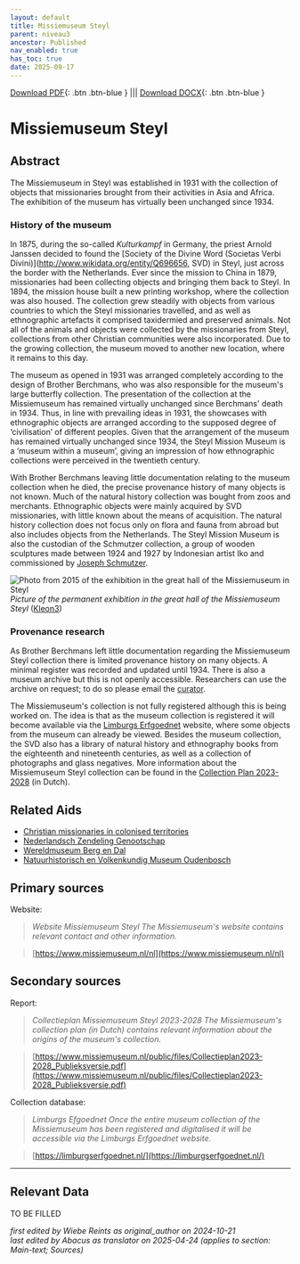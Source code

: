 ```yaml
---
layout: default
title: Missiemuseum Steyl
parent: niveau3
ancestor: Published
nav_enabled: true
has_toc: true
date: 2025-09-17
--- 
```



[Download PDF](https://raw.githubusercontent.com/colonial-heritage/research-guides-dev/refs/heads/main/EXPORTS/published/PDF/niveau3/English/MissiemuseumSteyl.pdf){: .btn .btn-blue } |||    [Download DOCX](https://raw.githubusercontent.com/colonial-heritage/research-guides-dev/refs/heads/main/EXPORTS/published/DOCX/niveau3/English/MissiemuseumSteyl.docx){: .btn .btn-blue }


# Missiemuseum Steyl


## Abstract

The Missiemuseum in Steyl was established in 1931 with the collection of objects that missionaries brought from their activities in Asia and Africa. The exhibition of the museum has virtually been unchanged since 1934.

### History of the museum

In 1875, during the so-called *Kulturkampf* in Germany, the priest Arnold Janssen decided to found the [Society of the Divine Word (Societas Verbi Divini)](http://www.wikidata.org/entity/Q696656, SVD) in Steyl, just across the border with the Netherlands. Ever since the mission to China in 1879, missionaries had been collecting objects and bringing them back to Steyl. In 1894, the mission house built a new printing workshop, where the collection was also housed. The collection grew steadily with objects from various countries to which the Steyl missionaries travelled, and as well as ethnographic artefacts it comprised taxidermied and preserved animals. Not all of the animals and objects were collected by the missionaries from Steyl, collections from other Christian communities were also incorporated. Due to the growing collection, the museum moved to another new location, where it remains to this day.

The museum as opened in 1931 was arranged completely according to the design of Brother Berchmans, who was also responsible for the museum's large butterfly collection. The presentation of the collection at the Missiemuseum has remained virtually unchanged since Berchmans' death in 1934. Thus, in line with prevailing ideas in 1931, the showcases with ethnographic objects are arranged according to the supposed degree of ‘civilisation’ of different peoples. Given that the arrangement of the museum has remained virtually unchanged since 1934, the Steyl Mission Museum is a ‘museum within a museum’, giving an impression of how ethnographic collections were perceived in the twentieth century.

With Brother Berchmans leaving little documentation relating to the museum collection when he died, the precise provenance history of many objects is not known. Much of the natural history collection was bought from zoos and merchants. Ethnographic objects were mainly acquired by SVD missionaries, with little known about the means of acquisition. The natural history collection does not focus only on flora and fauna from abroad but also includes objects from the Netherlands. The Steyl Mission Museum is also the custodian of the Schmutzer collection, a group of wooden sculptures made between 1924 and 1927 by Indonesian artist Iko and commissioned by [Joseph Schmutzer](http://www.wikidata.org/entity/Q1876872).

![Photo from 2015 of the exhibition in the great hall of the Missiemuseum in Steyl](https://upload.wikimedia.org/wikipedia/commons/9/9e/Missiemuseum_Steyl-Tegelen%2C_grote_zaal%2C_vaste_collectie_02.jpg)
_Picture of the permanent exhibition in the great hall of the Missiemuseum Steyl_ ([Kleon3](https://commons.wikimedia.org/wiki/File:Missiemuseum_Steyl-Tegelen,_grote_zaal,_vaste_collectie_02.jpg))

### Provenance research

As Brother Berchmans left little documentation regarding the Missiemuseum Steyl collection there is limited provenance history on many objects. A minimal register was recorded and updated until 1934. There is also a museum archive but this is not openly accessible. Researchers can use the archive on request; to do so please email the [curator](mailto:conservator@missiemuseumsteyl.nl). 

The Missiemuseum's collection is not fully registered although this is being worked on. The idea is that as the museum collection is registered it will become available via the [Limburgs Erfgoednet](https://limburgserfgoednet.nl/) website, where some objects from the museum can already be viewed. Besides the museum collection, the SVD also has a library of natural history and ethnography books from the eighteenth and nineteenth centuries, as well as a collection of photographs and glass negatives. More information about the Missiemuseum Steyl collection can be found in the [Collection Plan 2023-2028](https://www.missiemuseum.nl/public/files/Collectieplan2023-2028_Publieksversie.pdf) (in Dutch).


## Related Aids

 - [Christian missionaries in colonised territories](niveau2/English/ChristianMission_20240417.yml)  
 - [Nederlandsch Zendeling Genootschap](niveau3/English/NZG_20240508.yml)  
 - [Wereldmuseum Berg en Dal](niveau3/English/WMBergEnDal_20241001.yml)  
 - [Natuurhistorisch en Volkenkundig Museum Oudenbosch](niveau3/English/MOudenbosch_20250603.yml)  

## Primary sources

Website:
  > *Website Missiemuseum Steyl*
  > _The Missiemuseum's website contains relevant contact and other information._  

  > [https://www.missiemuseum.nl/nl](https://www.missiemuseum.nl/nl)

## Secondary sources

Report:
  > *Collectieplan Missiemuseum Steyl 2023-2028*
  > _The Missiemuseum's collection plan (in Dutch) contains relevant information about the origins of the museum's collection._  

  > [https://www.missiemuseum.nl/public/files/Collectieplan2023-2028_Publieksversie.pdf](https://www.missiemuseum.nl/public/files/Collectieplan2023-2028_Publieksversie.pdf)

Collection database:
  > *Limburgs Efgoednet*
  > _Once the entire museum collection of the Missiemuseum has been registered and digitalised it will be accessible via the Limburgs Erfgoednet website._  

  > [https://limburgserfgoednet.nl/](https://limburgserfgoednet.nl/)



---
## Relevant Data 
TO BE FILLED

_first edited by Wiebe Reints as original_author on 2024-10-21_  
_last edited by Abacus as translator on 2025-04-24
(applies to section: Main-text; Sources)_
        